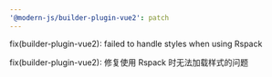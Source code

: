 ```yaml
---
'@modern-js/builder-plugin-vue2': patch
---
```


fix(builder-plugin-vue2): failed to handle styles when using Rspack

fix(builder-plugin-vue2): 修复使用 Rspack 时无法加载样式的问题
